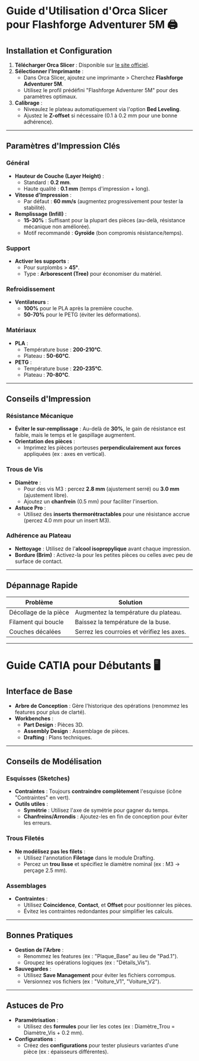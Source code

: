 # Guide d'Utilisation d'Orca Slicer pour Flashforge Adventurer 5M 🖨️

## **Installation et Configuration**
1. **Télécharger Orca Slicer** : Disponible sur [le site officiel](https://github.com/SoftFever/OrcaSlicer).
2. **Sélectionner l'Imprimante** :
   - Dans Orca Slicer, ajoutez une imprimante > Cherchez **Flashforge Adventurer 5M**.
   - Utilisez le profil prédéfini "Flashforge Adventurer 5M" pour des paramètres optimaux.
3. **Calibrage** :
   - Niveaulez le plateau automatiquement via l'option **Bed Leveling**.
   - Ajustez le **Z-offset** si nécessaire (0.1 à 0.2 mm pour une bonne adhérence).

---

## **Paramètres d'Impression Clés**
### **Général**
- **Hauteur de Couche (Layer Height)** :
  - Standard : **0.2 mm**.
  - Haute qualité : **0.1 mm** (temps d'impression + long).
- **Vitesse d'Impression** :
  - Par défaut : **60 mm/s** (augmentez progressivement pour tester la stabilité).
- **Remplissage (Infill)** :
  - **15-30%** : Suffisant pour la plupart des pièces (au-delà, résistance mécanique non améliorée).
  - Motif recommandé : **Gyroïde** (bon compromis résistance/temps).

### **Support**
- **Activer les supports** :
  - Pour surplombs > **45°**.
  - Type : **Arborescent (Tree)** pour économiser du matériel.

### **Refroidissement**
- **Ventilateurs** :
  - **100%** pour le PLA après la première couche.
  - **50-70%** pour le PETG (éviter les déformations).

### **Matériaux**
- **PLA** :
  - Température buse : **200-210°C**.
  - Plateau : **50-60°C**.
- **PETG** :
  - Température buse : **220-235°C**.
  - Plateau : **70-80°C**.

---

## **Conseils d'Impression**
### **Résistance Mécanique**
- **Éviter le sur-remplissage** : Au-delà de **30%**, le gain de résistance est faible, mais le temps et le gaspillage augmentent.
- **Orientation des pièces** :
  - Imprimez les pièces porteuses **perpendiculairement aux forces** appliquées (ex : axes en vertical).

### **Trous de Vis**
- **Diamètre** :
  - Pour des vis M3 : percez **2.8 mm** (ajustement serré) ou **3.0 mm** (ajustement libre).
  - Ajoutez un **chanfrein** (0.5 mm) pour faciliter l'insertion.
- **Astuce Pro** :
  - Utilisez des **inserts thermorétractables** pour une résistance accrue (percez 4.0 mm pour un insert M3).

### **Adhérence au Plateau**
- **Nettoyage** : Utilisez de l'**alcool isopropylique** avant chaque impression.
- **Bordure (Brim)** : Activez-la pour les petites pièces ou celles avec peu de surface de contact.

---

## **Dépannage Rapide**
| **Problème**              | **Solution**                          |
|---------------------------|---------------------------------------|
| Décollage de la pièce     | Augmentez la température du plateau. |
| Filament qui boucle       | Baissez la température de la buse.   |
| Couches décalées          | Serrez les courroies et vérifiez les axes. |

---

# Guide CATIA pour Débutants 🖥️

## **Interface de Base**
- **Arbre de Conception** : Gère l'historique des opérations (renommez les features pour plus de clarté).
- **Workbenches** :
  - **Part Design** : Pièces 3D.
  - **Assembly Design** : Assemblage de pièces.
  - **Drafting** : Plans techniques.

---

## **Conseils de Modélisation**
### **Esquisses (Sketches)**
- **Contraintes** : Toujours **contraindre complètement** l'esquisse (icône "Contraintes" en vert).
- **Outils utiles** :
  - **Symétrie** : Utilisez l'axe de symétrie pour gagner du temps.
  - **Chanfreins/Arrondis** : Ajoutez-les en fin de conception pour éviter les erreurs.

### **Trous Filetés**
- **Ne modélisez pas les filets** :
  - Utilisez l'annotation **Filetage** dans le module Drafting.
  - Percez un **trou lisse** et spécifiez le diamètre nominal (ex : M3 → perçage 2.5 mm).

### **Assemblages**
- **Contraintes** :
  - Utilisez **Coincidence**, **Contact**, et **Offset** pour positionner les pièces.
  - Évitez les contraintes redondantes pour simplifier les calculs.

---

## **Bonnes Pratiques**
- **Gestion de l'Arbre** :
  - Renommez les features (ex : "Plaque_Base" au lieu de "Pad.1").
  - Groupez les opérations logiques (ex : "Détails_Vis").
- **Sauvegardes** :
  - Utilisez **Save Management** pour éviter les fichiers corrompus.
  - Versionnez vos fichiers (ex : "Voiture_V1", "Voiture_V2").

---

## **Astuces de Pro**
- **Paramétrisation** :
  - Utilisez des **formules** pour lier les cotes (ex : Diamètre_Trou = Diamètre_Vis + 0.2 mm).
- **Configurations** :
  - Créez des **configurations** pour tester plusieurs variantes d'une pièce (ex : épaisseurs différentes).